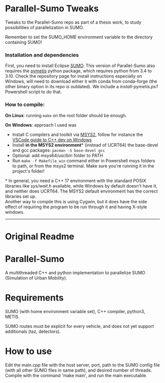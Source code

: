 # Parallel-Sumo Tweaks

Tweaks to the Parallel-Sumo repo as part of a thesis work, to study possibilities of parallelization in SUMO.

Remember to set the SUMO_HOME environment variable to the directory containing SUMO!

### Installation and dependencies

First, you need to install Eclipse [SUMO](https://eclipse.dev/sumo/). This version of Parallel-Sumo also requires the [pymetis](https://github.com/inducer/pymetis) python package, which requires python from 3.4 to 3.10. Check the repository page for install instructions especially on Windows, will need to download either it with conda from conda-forge (the other binary option in its repo is outdated). We include a *install-pymetis.ps1* Powershell script to do that.

### How to compile:

**On Linux**: running `make` on the root folder should be enough.

**On Windows**: approach I used was
- Install C compilers and toolkit via [MSYS2](https://www.msys2.org/), follow for instance the [VSCode guide to C++ dev on Windows](https://code.visualstudio.com/docs/cpp/config-mingw)
- Install **in the MSYS2 environment**\* (instead of UCRT64) the base-devel and gcc packages: `pacman -S base-devel gcc`
- Optional: add msys64/usr/bin folder to PATH
- Run `make -f Makefile_win` command either in Powershell msys folders to path, or from the msys2 terminal. Make sure you're running it in the project's folder!

\* In general, you need a C++ 17 environment with the standard POSIX libraries like *sys/wait.h* available, while Windows by default doesn't have it, and neither does UCRT64.  The MSYS2 default environment has the correct libraries set up.  
Another way to compile this is using Cygwin, but it does have the side effect of requiring the program to be run through it and having X-style windows.


---

# Original Readme

# Parallel-Sumo
A multithreaded C++ and python implementation to parallelize SUMO (Simulation of Urban Mobility).

# Requirements
SUMO (with home environment variable set), C++ compiler, python3, METIS.

SUMO routes must be explicit for every vehicle, and does not yet support additionals (taz, detectors).

# How to use
Edit the main.cpp file with the host server, port, path to the SUMO config file (with all other SUMO files in same path), and desired number of threads. Compile with the command 'make main', and run the main executable.
